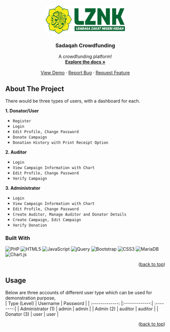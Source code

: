 <a name="readme-top"></a>


<!-- PROJECT LOGO -->
<br />
<div align="center">
  <a href="https://github.com/othneildrew/Best-README-Template">
    <img src="images/logo-LZNK-big.png" alt="Logo" width="250" height="90">
  </a>

  <h3 align="center">Sadaqah Crowdfunding</h3>

  <p align="center">
    A crowdfunding platform!
    <br />
    <a href="https://github.com/Kyziq/sadaqah-crowdfunding"><strong>Explore the docs »</strong></a>
    <br />
    <br />
    <a href="https://github.com/Kyziq/sadaqah-crowdfunding">View Demo</a>
    ·
    <a href="https://github.com/Kyziq/sadaqah-crowdfunding/issues">Report Bug</a>
    ·
    <a href="https://github.com/Kyziq/sadaqah-crowdfunding/issues">Request Feature</a>
  </p>
</div>


<!-- ABOUT THE PROJECT -->
## About The Project
There would be three types of users, with a dashboard for each.

<b>1. Donator/User</b>
* `Register`
* `Login`
* `Edit Profile, Change Password`
* `Donate Campaign`
* `Donation History with Print Receipt Option`

<b>2. Auditor</b>
* `Login`
* `View Campaign Information with Chart`
* `Edit Profile, Change Password`
* `Verify Campaign`

<b>3. Administrator</b>
* `Login`
* `View Campaign Information with Chart`
* `Edit Profile, Change Password`
* `Create Auditor, Manage Auditor and Donator Details`
* `Create Campaign, Edit Campaign`
* `Verify Donation`

### Built With
![PHP](https://img.shields.io/badge/php-%23777BB4.svg?style=for-the-badge&logo=php&logoColor=white)
![HTML5](https://img.shields.io/badge/html5-%23E34F26.svg?style=for-the-badge&logo=html5&logoColor=white)
![JavaScript](https://img.shields.io/badge/javascript-%23323330.svg?style=for-the-badge&logo=javascript&logoColor=%23F7DF1E)
![jQuery](https://img.shields.io/badge/jquery-%230769AD.svg?style=for-the-badge&logo=jquery&logoColor=white)
![Bootstrap](https://img.shields.io/badge/bootstrap-%23563D7C.svg?style=for-the-badge&logo=bootstrap&logoColor=white)
![CSS3](https://img.shields.io/badge/css3-%231572B6.svg?style=for-the-badge&logo=css3&logoColor=white)
![MariaDB](https://img.shields.io/badge/MariaDB-003545?style=for-the-badge&logo=mariadb&logoColor=white)
![Chart.js](https://img.shields.io/badge/chart.js-F5788D.svg?style=for-the-badge&logo=chart.js&logoColor=white)

<p align="right">(<a href="#readme-top">back to top</a>)</p>

<!-- USAGE EXAMPLES -->
## Usage
Below are three accounts of different user type which can be used for demonstration purpose,<br>
| Type (Level)          | Username      | Password |
| :-------------: |:-------------:| :--------:|
| Administrator (1) | admin         | admin    |
| Admin (2)        | auditor          | auditor     |
| Donator (3)      | user        | user   |

<p align="right">(<a href="#readme-top">back to top</a>)</p>
